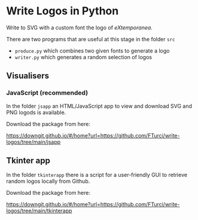 # Write Logos in  Python

Write to SVG with a custom font the logo of *eXtemporanea*.

There are two programs that are useful at this stage in the folder `src`

- `produce.py` which combines two given fonts to generate a logo
- `writer.py` which generates a random selection of logos


## Visualisers

### JavaScript (recommended)

In the folder `jsapp` an HTML/JavaScript app to view and download SVG and PNG logods is available.

Download the package from here:

https://downgit.github.io/#/home?url=https://github.com/FTurci/write-logos/tree/main/jsapp

## Tkinter app

In the folder `tkinterapp` there is a script for a user-friendly GUI to retrieve random logos locally from Github.

Download the package from here:

https://downgit.github.io/#/home?url=https://github.com/FTurci/write-logos/tree/main/tkinterapp

